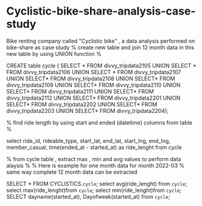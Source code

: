 # Cyclistic-bike-share-analysis-case-study
Bike renting company called "Cyclistic bike" , a data analysis performed on bike-share as case study 
% create new table and join 12 month data in this new table by using UNION function  %

CREATE table cycle (
SELECT * 
FROM divvy_tripdata2105 
UNION 
SELECT * 
FROM divvy_tripdata2106
UNION 
SELECT * 
FROM divvy_tripdata2107
UNION
SELECT*
FROM divvy_tripdata2108
UNION
SELECT*
FROM divvy_tripdata2109
UNION
SELECT*
FROM divvy_tripdata2110
UNION
SELECT*
FROM divvy_tripdata2111
UNION
SELECT*
FROM divvy_tripdata2112
UNION
SELECT*
FROM divvy_tripdata2201
UNION
SELECT*
FROM divvy_tripdata2202
UNION
SELECT*
FROM divvy_tripdata2203
UNION
SELECT*
FROM divvy_tripdata2204);

% find ride length by using start and ended (datetime) columns from table %

select
ride_id, rideable_type, start_lat, end_lat, start_lng, end_lng, member_casual,
time(ended_at - started_at) as ride_lenght
from cycle

% from cycle table , extract max , min and avg values to perform data alaysis % 
% Here is example for one month data for month 2022-03 % same way complete 12 month data can be extracted 

SELECT * FROM CYCLISTICS.`cycle`;
select avg(ride_lenght) from `cycle`;
select max(ride_lenght)from `cycle`;
select min(ride_lenght)from `cycle`;
SELECT dayname(started_at), Dayofweek(started_at) from `cycle`;
